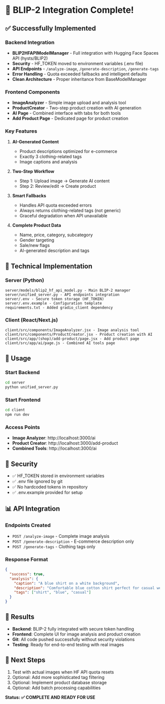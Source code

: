 # 🎉 BLIP-2 Integration Complete!

## ✅ Successfully Implemented

### Backend Integration
- **BLIP2HFAPIModelManager** - Full integration with Hugging Face Spaces API (hysts/BLIP2)
- **Security** - HF_TOKEN moved to environment variables (.env file)
- **API Endpoints** - `/analyze-image`, `/generate-description`, `/generate-tags`
- **Error Handling** - Quota exceeded fallbacks and intelligent defaults
- **Clean Architecture** - Proper inheritance from BaseModelManager

### Frontend Components
- **ImageAnalyzer** - Simple image upload and analysis tool
- **ProductCreator** - Two-step product creation with AI generation
- **AI Page** - Combined interface with tabs for both tools
- **Add Product Page** - Dedicated page for product creation

### Key Features
1. **AI-Generated Content**
   - Product descriptions optimized for e-commerce
   - Exactly 3 clothing-related tags
   - Image captions and analysis

2. **Two-Step Workflow**
   - Step 1: Upload image → Generate AI content
   - Step 2: Review/edit → Create product

3. **Smart Fallbacks**
   - Handles API quota exceeded errors
   - Always returns clothing-related tags (not generic)
   - Graceful degradation when API unavailable

4. **Complete Product Data**
   - Name, price, category, subcategory
   - Gender targeting
   - Sale/new flags
   - AI-generated description and tags

## 🔧 Technical Implementation

### Server (Python)
```
server/models/blip2_hf_api_model.py - Main BLIP-2 manager
server/unified_server.py - API endpoints integration
server/.env - Secure token storage (HF_TOKEN)
server/.env.example - Configuration template
requirements.txt - Added gradio_client dependency
```

### Client (React/Next.js)
```
client/src/components/ImageAnalyzer.jsx - Image analysis tool
client/src/components/ProductCreator.jsx - Product creation with AI
client/src/app/(shop)/add-product/page.jsx - Add product page
client/src/app/ai/page.js - Combined AI tools page
```

## 🚀 Usage

### Start Backend
```bash
cd server
python unified_server.py
```

### Start Frontend
```bash
cd client
npm run dev
```

### Access Points
- **Image Analyzer**: http://localhost:3000/ai
- **Product Creator**: http://localhost:3000/add-product
- **Combined Tools**: http://localhost:3000/ai

## 🔐 Security

- ✅ HF_TOKEN stored in environment variables
- ✅ .env file ignored by git
- ✅ No hardcoded tokens in repository
- ✅ .env.example provided for setup

## 📊 API Integration

### Endpoints Created
- `POST /analyze-image` - Complete image analysis
- `POST /generate-description` - E-commerce description only
- `POST /generate-tags` - Clothing tags only

### Response Format
```json
{
  "success": true,
  "analysis": {
    "caption": "A blue shirt on a white background",
    "description": "Comfortable blue cotton shirt perfect for casual wear.",
    "tags": ["shirt", "blue", "casual"]
  }
}
```

## 🎯 Results

- **Backend**: BLIP-2 fully integrated with secure token handling
- **Frontend**: Complete UI for image analysis and product creation
- **Git**: All code pushed successfully without security violations
- **Testing**: Ready for end-to-end testing with real images

## 🔮 Next Steps

1. Test with actual images when HF API quota resets
2. Optional: Add more sophisticated tag filtering
3. Optional: Implement product database storage
4. Optional: Add batch processing capabilities

**Status: ✅ COMPLETE AND READY FOR USE**
